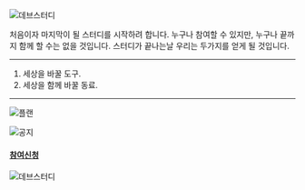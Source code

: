 ![데브스터디](https://github.com/dev-study/home/blob/master/images/devstudy-main.jpg)


처음이자 마지막이 될 스터디를 시작하려 합니다.
누구나 참여할 수 있지만, 
누구나 끝까지 함께 할 수는 없을 것입니다.
스터디가 끝나는날 우리는 두가지를 얻게 될 것입니다.

---
1. 세상을 바꿀 도구.
2. 세상을 함께 바꿀 동료.

---

![플랜](https://github.com/dev-study/home/blob/master/images/2017/2017-round.jpg)

![공지](https://github.com/dev-study/home/blob/master/images/2017/2017-notice.jpg)

#### [참여신청](https://goo.gl/forms/JLd2a19ftRM8j1ru2)

![데브스터디](https://github.com/dev-study/home/blob/master/images/study-scene.png)

